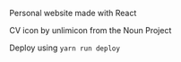 Personal website made with React

<!-- Deployed [here](https://donegaan.github.io/info/)-->

CV icon by unlimicon from the Noun Project

Deploy using `yarn run deploy`
